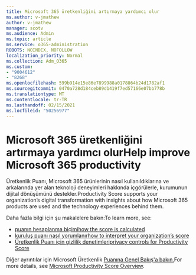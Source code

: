 ```yaml
---
title: Microsoft 365 üretkenliğini artırmaya yardımcı olur
ms.author: v-jmathew
author: v-jmathew
manager: scotv
ms.audience: Admin
ms.topic: article
ms.service: o365-administration
ROBOTS: NOINDEX, NOFOLLOW
localization_priority: Normal
ms.collection: Adm_O365
ms.custom:
- "9004612"
- "8268"
ms.openlocfilehash: 599b914e15e86e7899988a0178864b24d1782af1
ms.sourcegitcommit: 0470a728d184ceb89d1419f7ed57166e07bb778b
ms.translationtype: MT
ms.contentlocale: tr-TR
ms.lasthandoff: 02/15/2021
ms.locfileid: "50256977"
---
```

# <a name="help-improve-microsoft-365-productivity"></a><span data-ttu-id="3fb40-102">Microsoft 365 üretkenliğini artırmaya yardımcı olur</span><span class="sxs-lookup"><span data-stu-id="3fb40-102">Help improve Microsoft 365 productivity</span></span>

<span data-ttu-id="3fb40-103">Üretkenlik Puanı, Microsoft 365 ürünlerinin nasıl kullanıldıklarına ve arkalarında yer alan teknoloji deneyimleri hakkında içgörülerle, kurumunun dijital dönüşümünü destekler.</span><span class="sxs-lookup"><span data-stu-id="3fb40-103">Productivity Score supports your organization’s digital transformation with insights about how Microsoft 365 products are used and the technology experiences behind them.</span></span>

<span data-ttu-id="3fb40-104">Daha fazla bilgi için şu makalelere bakın:</span><span class="sxs-lookup"><span data-stu-id="3fb40-104">To learn more, see:</span></span>

- [<span data-ttu-id="3fb40-105">puanın hesaplanma biçimi</span><span class="sxs-lookup"><span data-stu-id="3fb40-105">how the score is calculated</span></span>](https://docs.microsoft.com/microsoft-365/admin/productivity/productivity-score)
- [<span data-ttu-id="3fb40-106">kuruluş puanı nasıl yorumlanır</span><span class="sxs-lookup"><span data-stu-id="3fb40-106">how to interpret your organization’s score</span></span>](https://docs.microsoft.com/microsoft-365/admin/productivity/productivity-score)
- [<span data-ttu-id="3fb40-107">Üretkenlik Puanı için gizlilik denetimleri</span><span class="sxs-lookup"><span data-stu-id="3fb40-107">privacy controls for Productivity Score</span></span>](https://docs.microsoft.com/microsoft-365/admin/productivity/privacy)

<span data-ttu-id="3fb40-108">Diğer ayrıntılar için Microsoft Üretkenlik [Puanına Genel Bakış'a bakın.](https://docs.microsoft.com/microsoft-365/admin/productivity/productivity-score)</span><span class="sxs-lookup"><span data-stu-id="3fb40-108">For more details, see [Microsoft Productivity Score Overview](https://docs.microsoft.com/microsoft-365/admin/productivity/productivity-score).</span></span>
